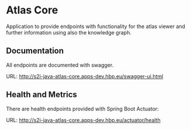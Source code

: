 # Atlas Core

Application to provide endpoints with functionality for the atlas viewer and further information using also the knowledge graph.

## Documentation 
All endpoints are documented with swagger.

URL: http://s2i-java-atlas-core.apps-dev.hbp.eu/swagger-ui.html

## Health and Metrics

There are health endpoints provided with Spring Boot Actuator:

URL: http://s2i-java-atlas-core.apps-dev.hbp.eu/actuator/health


